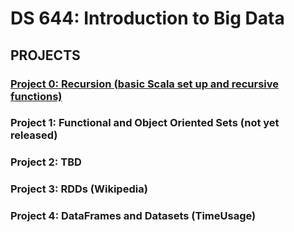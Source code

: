 # DS 644: Introduction to Big Data

## PROJECTS

### [Project 0: Recursion (basic Scala set up and recursive functions)](https://github.com/williamdemeo/ds644-spring2023/tree/main/projects/Project0)

### Project 1: Functional and Object Oriented Sets (not yet released)

### Project 2: TBD

### Project 3: RDDs (Wikipedia)

### Project 4: DataFrames and Datasets (TimeUsage)
